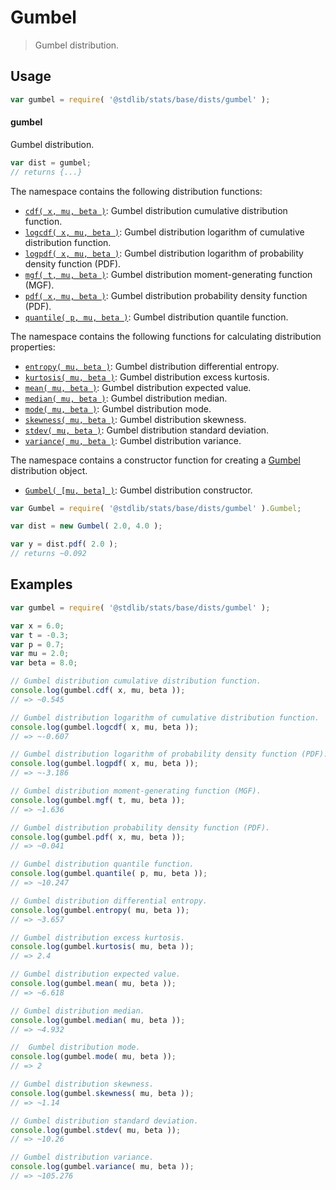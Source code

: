 <!--

@license Apache-2.0

Copyright (c) 2018 The Stdlib Authors.

Licensed under the Apache License, Version 2.0 (the "License");
you may not use this file except in compliance with the License.
You may obtain a copy of the License at

   http://www.apache.org/licenses/LICENSE-2.0

Unless required by applicable law or agreed to in writing, software
distributed under the License is distributed on an "AS IS" BASIS,
WITHOUT WARRANTIES OR CONDITIONS OF ANY KIND, either express or implied.
See the License for the specific language governing permissions and
limitations under the License.

-->

# Gumbel

> Gumbel distribution.

<section class="usage">

## Usage

```javascript
var gumbel = require( '@stdlib/stats/base/dists/gumbel' );
```

#### gumbel

Gumbel distribution.

```javascript
var dist = gumbel;
// returns {...}
```

The namespace contains the following distribution functions:

<!-- <toc pattern="*+(cdf|pdf|mgf|quantile)*"> -->

<div class="namespace-toc">

-   <span class="signature">[`cdf( x, mu, beta )`][@stdlib/stats/base/dists/gumbel/cdf]</span><span class="delimiter">: </span><span class="description">Gumbel distribution cumulative distribution function.</span>
-   <span class="signature">[`logcdf( x, mu, beta )`][@stdlib/stats/base/dists/gumbel/logcdf]</span><span class="delimiter">: </span><span class="description">Gumbel distribution logarithm of cumulative distribution function.</span>
-   <span class="signature">[`logpdf( x, mu, beta )`][@stdlib/stats/base/dists/gumbel/logpdf]</span><span class="delimiter">: </span><span class="description">Gumbel distribution logarithm of probability density function (PDF).</span>
-   <span class="signature">[`mgf( t, mu, beta )`][@stdlib/stats/base/dists/gumbel/mgf]</span><span class="delimiter">: </span><span class="description">Gumbel distribution moment-generating function (MGF).</span>
-   <span class="signature">[`pdf( x, mu, beta )`][@stdlib/stats/base/dists/gumbel/pdf]</span><span class="delimiter">: </span><span class="description">Gumbel distribution probability density function (PDF).</span>
-   <span class="signature">[`quantile( p, mu, beta )`][@stdlib/stats/base/dists/gumbel/quantile]</span><span class="delimiter">: </span><span class="description">Gumbel distribution quantile function.</span>

</div>

<!-- </toc> -->

The namespace contains the following functions for calculating distribution properties:

<!-- <toc pattern="*+(entropy|kurtosis|mean|median|mode|skewness|stdev|variance)*"> -->

<div class="namespace-toc">

-   <span class="signature">[`entropy( mu, beta )`][@stdlib/stats/base/dists/gumbel/entropy]</span><span class="delimiter">: </span><span class="description">Gumbel distribution differential entropy.</span>
-   <span class="signature">[`kurtosis( mu, beta )`][@stdlib/stats/base/dists/gumbel/kurtosis]</span><span class="delimiter">: </span><span class="description">Gumbel distribution excess kurtosis.</span>
-   <span class="signature">[`mean( mu, beta )`][@stdlib/stats/base/dists/gumbel/mean]</span><span class="delimiter">: </span><span class="description">Gumbel distribution expected value.</span>
-   <span class="signature">[`median( mu, beta )`][@stdlib/stats/base/dists/gumbel/median]</span><span class="delimiter">: </span><span class="description">Gumbel distribution median.</span>
-   <span class="signature">[`mode( mu, beta )`][@stdlib/stats/base/dists/gumbel/mode]</span><span class="delimiter">: </span><span class="description">Gumbel distribution mode.</span>
-   <span class="signature">[`skewness( mu, beta )`][@stdlib/stats/base/dists/gumbel/skewness]</span><span class="delimiter">: </span><span class="description">Gumbel distribution skewness.</span>
-   <span class="signature">[`stdev( mu, beta )`][@stdlib/stats/base/dists/gumbel/stdev]</span><span class="delimiter">: </span><span class="description">Gumbel distribution standard deviation.</span>
-   <span class="signature">[`variance( mu, beta )`][@stdlib/stats/base/dists/gumbel/variance]</span><span class="delimiter">: </span><span class="description">Gumbel distribution variance.</span>

</div>

<!-- </toc> -->

The namespace contains a constructor function for creating a [Gumbel][gumbel-distribution] distribution object.

<!-- <toc pattern="*ctor*"> -->

<div class="namespace-toc">

-   <span class="signature">[`Gumbel( [mu, beta] )`][@stdlib/stats/base/dists/gumbel/ctor]</span><span class="delimiter">: </span><span class="description">Gumbel distribution constructor.</span>

</div>

<!-- </toc> -->

```javascript
var Gumbel = require( '@stdlib/stats/base/dists/gumbel' ).Gumbel;

var dist = new Gumbel( 2.0, 4.0 );

var y = dist.pdf( 2.0 );
// returns ~0.092
```

</section>

<!-- /.usage -->

<section class="examples">

## Examples

<!-- TODO: better examples -->

<!-- eslint no-undef: "error" -->

```javascript
var gumbel = require( '@stdlib/stats/base/dists/gumbel' );

var x = 6.0;
var t = -0.3;
var p = 0.7;
var mu = 2.0;
var beta = 8.0;

// Gumbel distribution cumulative distribution function.
console.log(gumbel.cdf( x, mu, beta ));
// => ~0.545

// Gumbel distribution logarithm of cumulative distribution function.
console.log(gumbel.logcdf( x, mu, beta ));
// => ~-0.607

// Gumbel distribution logarithm of probability density function (PDF).
console.log(gumbel.logpdf( x, mu, beta ));
// => ~-3.186

// Gumbel distribution moment-generating function (MGF).
console.log(gumbel.mgf( t, mu, beta ));
// => ~1.636

// Gumbel distribution probability density function (PDF).
console.log(gumbel.pdf( x, mu, beta ));
// => ~0.041

// Gumbel distribution quantile function.
console.log(gumbel.quantile( p, mu, beta ));
// => ~10.247

// Gumbel distribution differential entropy.
console.log(gumbel.entropy( mu, beta ));
// => ~3.657

// Gumbel distribution excess kurtosis.
console.log(gumbel.kurtosis( mu, beta ));
// => 2.4

// Gumbel distribution expected value.
console.log(gumbel.mean( mu, beta ));
// => ~6.618

// Gumbel distribution median.
console.log(gumbel.median( mu, beta ));
// => ~4.932

//  Gumbel distribution mode.
console.log(gumbel.mode( mu, beta ));
// => 2

// Gumbel distribution skewness.
console.log(gumbel.skewness( mu, beta ));
// => ~1.14

// Gumbel distribution standard deviation.
console.log(gumbel.stdev( mu, beta ));
// => ~10.26

// Gumbel distribution variance.
console.log(gumbel.variance( mu, beta ));
// => ~105.276
```

</section>

<!-- /.examples -->

<!-- Section for related `stdlib` packages. Do not manually edit this section, as it is automatically populated. -->

<section class="related">

</section>

<!-- /.related -->

<!-- Section for all links. Make sure to keep an empty line after the `section` element and another before the `/section` close. -->

<section class="links">

[gumbel-distribution]: https://en.wikipedia.org/wiki/Gumbel_distribution

<!-- <toc-links> -->

[@stdlib/stats/base/dists/gumbel/ctor]: https://github.com/stdlib-js/stdlib/tree/develop/lib/node_modules/%40stdlib/stats/base/dists/gumbel/ctor

[@stdlib/stats/base/dists/gumbel/entropy]: https://github.com/stdlib-js/stdlib/tree/develop/lib/node_modules/%40stdlib/stats/base/dists/gumbel/entropy

[@stdlib/stats/base/dists/gumbel/kurtosis]: https://github.com/stdlib-js/stdlib/tree/develop/lib/node_modules/%40stdlib/stats/base/dists/gumbel/kurtosis

[@stdlib/stats/base/dists/gumbel/mean]: https://github.com/stdlib-js/stdlib/tree/develop/lib/node_modules/%40stdlib/stats/base/dists/gumbel/mean

[@stdlib/stats/base/dists/gumbel/median]: https://github.com/stdlib-js/stdlib/tree/develop/lib/node_modules/%40stdlib/stats/base/dists/gumbel/median

[@stdlib/stats/base/dists/gumbel/mode]: https://github.com/stdlib-js/stdlib/tree/develop/lib/node_modules/%40stdlib/stats/base/dists/gumbel/mode

[@stdlib/stats/base/dists/gumbel/skewness]: https://github.com/stdlib-js/stdlib/tree/develop/lib/node_modules/%40stdlib/stats/base/dists/gumbel/skewness

[@stdlib/stats/base/dists/gumbel/stdev]: https://github.com/stdlib-js/stdlib/tree/develop/lib/node_modules/%40stdlib/stats/base/dists/gumbel/stdev

[@stdlib/stats/base/dists/gumbel/variance]: https://github.com/stdlib-js/stdlib/tree/develop/lib/node_modules/%40stdlib/stats/base/dists/gumbel/variance

[@stdlib/stats/base/dists/gumbel/cdf]: https://github.com/stdlib-js/stdlib/tree/develop/lib/node_modules/%40stdlib/stats/base/dists/gumbel/cdf

[@stdlib/stats/base/dists/gumbel/logcdf]: https://github.com/stdlib-js/stdlib/tree/develop/lib/node_modules/%40stdlib/stats/base/dists/gumbel/logcdf

[@stdlib/stats/base/dists/gumbel/logpdf]: https://github.com/stdlib-js/stdlib/tree/develop/lib/node_modules/%40stdlib/stats/base/dists/gumbel/logpdf

[@stdlib/stats/base/dists/gumbel/mgf]: https://github.com/stdlib-js/stdlib/tree/develop/lib/node_modules/%40stdlib/stats/base/dists/gumbel/mgf

[@stdlib/stats/base/dists/gumbel/pdf]: https://github.com/stdlib-js/stdlib/tree/develop/lib/node_modules/%40stdlib/stats/base/dists/gumbel/pdf

[@stdlib/stats/base/dists/gumbel/quantile]: https://github.com/stdlib-js/stdlib/tree/develop/lib/node_modules/%40stdlib/stats/base/dists/gumbel/quantile

<!-- </toc-links> -->

</section>

<!-- /.links -->
